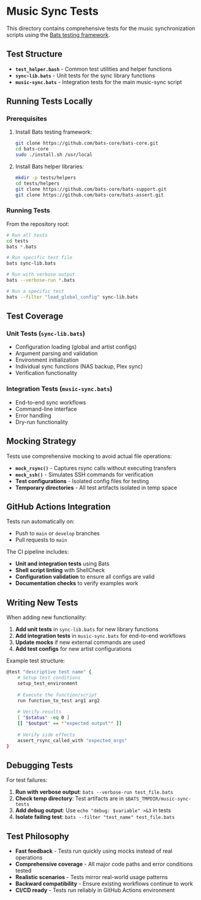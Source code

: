 # Music Sync Tests

This directory contains comprehensive tests for the music synchronization scripts using the [Bats testing framework](https://github.com/bats-core/bats-core).

## Test Structure

- **`test_helper.bash`** - Common test utilities and helper functions
- **`sync-lib.bats`** - Unit tests for the sync library functions
- **`music-sync.bats`** - Integration tests for the main music-sync script

## Running Tests Locally

### Prerequisites

1. Install Bats testing framework:
   ```bash
   git clone https://github.com/bats-core/bats-core.git
   cd bats-core
   sudo ./install.sh /usr/local
   ```

2. Install Bats helper libraries:
   ```bash
   mkdir -p tests/helpers
   cd tests/helpers
   git clone https://github.com/bats-core/bats-support.git
   git clone https://github.com/bats-core/bats-assert.git
   ```

### Running Tests

From the repository root:

```bash
# Run all tests
cd tests
bats *.bats

# Run specific test file
bats sync-lib.bats

# Run with verbose output
bats --verbose-run *.bats

# Run a specific test
bats --filter "load_global_config" sync-lib.bats
```

## Test Coverage

### Unit Tests (`sync-lib.bats`)
- Configuration loading (global and artist configs)
- Argument parsing and validation
- Environment initialization
- Individual sync functions (NAS backup, Plex sync)
- Verification functionality

### Integration Tests (`music-sync.bats`)
- End-to-end sync workflows
- Command-line interface
- Error handling
- Dry-run functionality

## Mocking Strategy

Tests use comprehensive mocking to avoid actual file operations:

- **`mock_rsync()`** - Captures rsync calls without executing transfers
- **`mock_ssh()`** - Simulates SSH commands for verification
- **Test configurations** - Isolated config files for testing
- **Temporary directories** - All test artifacts isolated in temp space

## GitHub Actions Integration

Tests run automatically on:
- Push to `main` or `develop` branches
- Pull requests to `main`

The CI pipeline includes:
- **Unit and integration tests** using Bats
- **Shell script linting** with ShellCheck
- **Configuration validation** to ensure all configs are valid
- **Documentation checks** to verify examples work

## Writing New Tests

When adding new functionality:

1. **Add unit tests** in `sync-lib.bats` for new library functions
2. **Add integration tests** in `music-sync.bats` for end-to-end workflows
3. **Update mocks** if new external commands are used
4. **Add test configs** for new artist configurations

Example test structure:
```bash
@test "descriptive test name" {
    # Setup test conditions
    setup_test_environment
    
    # Execute the function/script
    run function_to_test arg1 arg2
    
    # Verify results
    [ "$status" -eq 0 ]
    [[ "$output" == *"expected output"* ]]
    
    # Verify side effects
    assert_rsync_called_with "expected_args"
}
```

## Debugging Tests

For test failures:

1. **Run with verbose output**: `bats --verbose-run test_file.bats`
2. **Check temp directory**: Test artifacts are in `$BATS_TMPDIR/music-sync-tests`
3. **Add debug output**: Use `echo "debug: $variable" >&3` in tests
4. **Isolate failing test**: `bats --filter "test_name" test_file.bats`

## Test Philosophy

- **Fast feedback** - Tests run quickly using mocks instead of real operations
- **Comprehensive coverage** - All major code paths and error conditions tested
- **Realistic scenarios** - Tests mirror real-world usage patterns
- **Backward compatibility** - Ensure existing workflows continue to work
- **CI/CD ready** - Tests run reliably in GitHub Actions environment